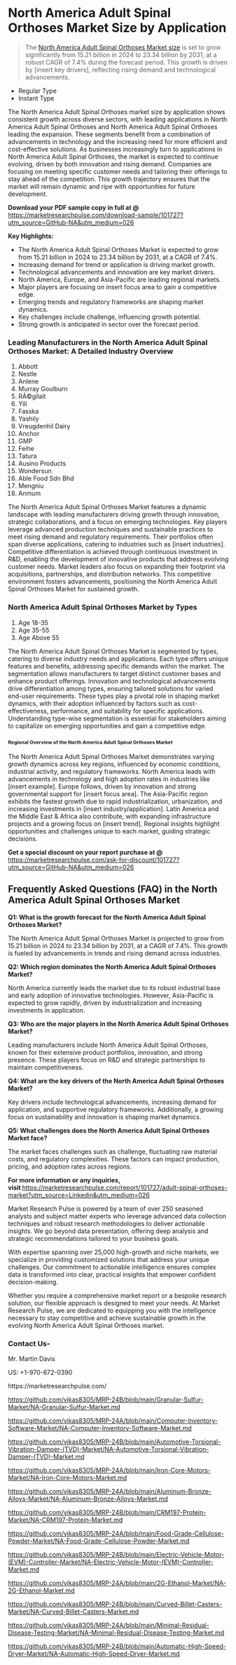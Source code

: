 
<h1>North America Adult Spinal Orthoses Market&nbsp;Size by Application</h1><blockquote><p>The <a href="https://marketresearchpulse.com/download-sample/101727?utm_source=GitHub-NA&amp;utm_medium=026">North America Adult Spinal Orthoses Market size</a> is set to grow significantly from 15.21 billion in 2024 to 23.34 billion by 2031, at a robust CAGR of 7.4% during the forecast period. This growth is driven by [insert key drivers], reflecting rising demand and technological advancements.</p></blockquote><ul><li>Regular Type<li> Instant Type</li></ul><p>The North America Adult Spinal Orthoses market size by application shows consistent growth across diverse sectors, with leading applications in North America Adult Spinal Orthoses and North America Adult Spinal Orthoses leading the expansion. These segments benefit from a combination of advancements in technology and the increasing need for more efficient and cost-effective solutions. As businesses increasingly turn to applications in North America Adult Spinal Orthoses, the market is expected to continue evolving, driven by both innovation and rising demand. Companies are focusing on meeting specific customer needs and tailoring their offerings to stay ahead of the competition. This growth trajectory ensures that the market will remain dynamic and ripe with opportunities for future development.</p><p><strong>Download your PDF sample copy in full at @ </strong><a href="https://marketresearchpulse.com/download-sample/101727?utm_source=GitHub-NA&amp;utm_medium=026">https://marketresearchpulse.com/download-sample/101727?utm_source=GitHub-NA&amp;utm_medium=026</a></p><p><strong>Key Highlights: </strong></p><ul><li>The North America Adult Spinal Orthoses Market is expected to grow from 15.21 billion in 2024 to 23.34 billion by 2031, at a CAGR of 7.4%.</li><li>Increasing demand for trend or application is driving market growth.</li><li>Technological advancements and innovation are key market drivers.</li><li>North America, Europe, and Asia-Pacific are leading regional markets.</li><li>Major players are focusing on insert focus area to gain a competitive edge.</li><li>Emerging trends and regulatory frameworks are shaping market dynamics.</li><li>Key challenges include challenge, influencing growth potential.</li><li>Strong growth is anticipated in sector over the forecast period.</li></ul><h3>Leading Manufacturers in the North America Adult Spinal Orthoses Market: A Detailed Industry Overview</h3><ol><li>Abbott</li><li>Nestle</li><li>Anlene</li><li>Murray Goulburn</li><li>RÃ©gilait</li><li>Yili</li><li>Fasska</li><li>Yashily</li><li>Vreugdenhil Dairy</li><li>Anchor</li><li>GMP</li><li>Feihe</li><li>Tatura</li><li>Ausino Products</li><li>Wondersun</li><li>Able Food Sdn Bhd</li><li>Mengniu</li><li>Anmum</li></ol><div class="flex max-w-full flex-col flex-grow"><div class="min-h-8 text-message flex w-full flex-col items-end gap-2 whitespace-normal break-words [.text-message+&amp;]:mt-5" dir="auto" data-message-author-role="assistant" data-message-id="fd8432e4-4910-450d-b182-61b7bfb0a01f" data-message-model-slug="gpt-4o"><div class="flex w-full flex-col gap-1 empty:hidden first:pt-[3px]"><div class="markdown prose w-full break-words dark:prose-invert light"><p>The North America Adult Spinal Orthoses Market features a dynamic landscape with leading manufacturers driving growth through innovation, strategic collaborations, and a focus on emerging technologies. Key players leverage advanced production techniques and sustainable practices to meet rising demand and regulatory requirements. Their portfolios often span diverse applications, catering to industries such as [insert industries]. Competitive differentiation is achieved through continuous investment in R&amp;D, enabling the development of innovative products that address evolving customer needs. Market leaders also focus on expanding their footprint via acquisitions, partnerships, and distribution networks. This competitive environment fosters advancements, positioning the North America Adult Spinal Orthoses Market for sustained growth.</p></div></div></div></div><h3>North America Adult Spinal Orthoses Market by Types</h3><ol><li>Age 18-35<li> Age 35-55<li> Age Above 55</li></ol><div class="flex max-w-full flex-col flex-grow"><div class="min-h-8 text-message flex w-full flex-col items-end gap-2 whitespace-normal break-words [.text-message+&amp;]:mt-5" dir="auto" data-message-author-role="assistant" data-message-id="084470be-0bb7-4664-bddf-5156b4f41249" data-message-model-slug="gpt-4o-mini"><div class="flex w-full flex-col gap-1 empty:hidden first:pt-[3px]"><div class="markdown prose w-full break-words dark:prose-invert light"><p>The North America Adult Spinal Orthoses Market is segmented by types, catering to diverse industry needs and applications. Each type offers unique features and benefits, addressing specific demands within the market. The segmentation allows manufacturers to target distinct customer bases and enhance product offerings. Innovation and technological advancements drive differentiation among types, ensuring tailored solutions for varied end-user requirements. These types play a pivotal role in shaping market dynamics, with their adoption influenced by factors such as cost-effectiveness, performance, and suitability for specific applications. Understanding type-wise segmentation is essential for stakeholders aiming to capitalize on emerging opportunities and gain a competitive edge.</p></div></div></div></div><h3><span style="font-size: 11px;">Regional Overview of the North America Adult Spinal Orthoses Market</span></h3><div class="flex max-w-full flex-col flex-grow"><div class="min-h-8 text-message flex w-full flex-col items-end gap-2 whitespace-normal break-words [.text-message+&amp;]:mt-5" dir="auto" data-message-author-role="assistant" data-message-id="e9038762-ce64-4e30-91c9-9bd413514231" data-message-model-slug="gpt-4o-mini"><div class="flex w-full flex-col gap-1 empty:hidden first:pt-[3px]"><div class="markdown prose w-full break-words dark:prose-invert light"><p>The North America Adult Spinal Orthoses Market demonstrates varying growth dynamics across key regions, influenced by economic conditions, industrial activity, and regulatory frameworks. North America leads with advancements in technology and high adoption rates in industries like [insert example]. Europe follows, driven by innovation and strong governmental support for [insert focus area]. The Asia-Pacific region exhibits the fastest growth due to rapid industrialization, urbanization, and increasing investments in [insert industry/application]. Latin America and the Middle East &amp; Africa also contribute, with expanding infrastructure projects and a growing focus on [insert trend]. Regional insights highlight opportunities and challenges unique to each market, guiding strategic decisions.</p></div></div></div></div><p><strong>Get a special discount on your report purchase at @ </strong><a href="https://marketresearchpulse.com/ask-for-discount/101727?utm_source=GitHub-NA&amp;utm_medium=026">https://marketresearchpulse.com/ask-for-discount/101727?utm_source=GitHub-NA&amp;utm_medium=026</a></p><h2>Frequently Asked Questions (FAQ) in the North America Adult Spinal Orthoses Market</h2><p><strong>Q1: What is the growth forecast for the North America Adult Spinal Orthoses Market?</strong></p><p>The North America Adult Spinal Orthoses Market is projected to grow from 15.21 billion in 2024 to 23.34 billion by 2031, at a CAGR of 7.4%. This growth is fueled by advancements in trends and rising demand across industries.</p><p><strong>Q2: Which region dominates the North America Adult Spinal Orthoses Market?</strong></p><p>North America currently leads the market due to its robust industrial base and early adoption of innovative technologies. However, Asia-Pacific is expected to grow rapidly, driven by industrialization and increasing investments in application.</p><p><strong>Q3: Who are the major players in the North America Adult Spinal Orthoses Market?</strong></p><p>Leading manufacturers include North America Adult Spinal Orthoses, known for their extensive product portfolios, innovation, and strong presence. These players focus on R&amp;D and strategic partnerships to maintain competitiveness.</p><p><strong>Q4: What are the key drivers of the North America Adult Spinal Orthoses Market?</strong></p><p>Key drivers include technological advancements, increasing demand for application, and supportive regulatory frameworks. Additionally, a growing focus on sustainability and innovation is shaping market dynamics.</p><p><strong>Q5: What challenges does the North America Adult Spinal Orthoses Market face?</strong></p><p>The market faces challenges such as challenge, fluctuating raw material costs, and regulatory complexities. These factors can impact production, pricing, and adoption rates across regions.</p><p><strong>For more information or any inquiries, visit&nbsp;</strong><a href="https://marketresearchpulse.com/report/101727/adult-spinal-orthoses-market?utm_source=Linkedin&utm_medium=026">https://marketresearchpulse.com/report/101727/adult-spinal-orthoses-market?utm_source=Linkedin&utm_medium=026</a></p><p>Market Research Pulse is powered by a team of over 250 seasoned analysts and subject matter experts who leverage advanced data collection techniques and robust research methodologies to deliver actionable insights. We go beyond data presentation, offering deep analysis and strategic recommendations tailored to your business goals.</p><p>With expertise spanning over 25,000 high-growth and niche markets, we specialize in providing customized solutions that address your unique challenges. Our commitment to actionable intelligence ensures complex data is transformed into clear, practical insights that empower confident decision-making.</p><p>Whether you require a comprehensive market report or a bespoke research solution, our flexible approach is designed to meet your needs. At Market Research Pulse, we are dedicated to equipping you with the intelligence necessary to stay competitive and achieve sustainable growth in the evolving North America Adult Spinal Orthoses market.</p><h3><strong>Contact Us-</strong></h3><p>Mr. Martin Davis</p><p>US: +1-970-672-0390</p><p>https://marketresearchpulse.com/</p><p><a href="https://github.com/vikas8305/MRP-24B/blob/main/Granular-Sulfur-Market/NA-Granular-Sulfur-Market.md">https://github.com/vikas8305/MRP-24B/blob/main/Granular-Sulfur-Market/NA-Granular-Sulfur-Market.md</a></p><p><a href="https://github.com/vikas8305/MRP-24A/blob/main/Computer-Inventory-Software-Market/NA-Computer-Inventory-Software-Market.md">https://github.com/vikas8305/MRP-24A/blob/main/Computer-Inventory-Software-Market/NA-Computer-Inventory-Software-Market.md</a></p><p><a href="https://github.com/vikas8305/MRP-24B/blob/main/Automotive-Torsional-Vibration-Damper-(TVD)-Market/NA-Automotive-Torsional-Vibration-Damper-(TVD)-Market.md">https://github.com/vikas8305/MRP-24B/blob/main/Automotive-Torsional-Vibration-Damper-(TVD)-Market/NA-Automotive-Torsional-Vibration-Damper-(TVD)-Market.md</a></p><p><a href="https://github.com/vikas8305/MRP-24A/blob/main/Iron-Core-Motors-Market/NA-Iron-Core-Motors-Market.md">https://github.com/vikas8305/MRP-24A/blob/main/Iron-Core-Motors-Market/NA-Iron-Core-Motors-Market.md</a></p><p><a href="https://github.com/vikas8305/MRP-24A/blob/main/Aluminum-Bronze-Alloys-Market/NA-Aluminum-Bronze-Alloys-Market.md">https://github.com/vikas8305/MRP-24A/blob/main/Aluminum-Bronze-Alloys-Market/NA-Aluminum-Bronze-Alloys-Market.md</a></p><p><a href="https://github.com/vikas8305/MRP-24B/blob/main/CRM197-Protein-Market/NA-CRM197-Protein-Market.md">https://github.com/vikas8305/MRP-24B/blob/main/CRM197-Protein-Market/NA-CRM197-Protein-Market.md</a></p><p><a href="https://github.com/vikas8305/MRP-24A/blob/main/Food-Grade-Cellulose-Powder-Market/NA-Food-Grade-Cellulose-Powder-Market.md">https://github.com/vikas8305/MRP-24A/blob/main/Food-Grade-Cellulose-Powder-Market/NA-Food-Grade-Cellulose-Powder-Market.md</a></p><p><a href="https://github.com/vikas8305/MRP-24B/blob/main/Electric-Vehicle-Motor-(EVM)-Controller-Market/NA-Electric-Vehicle-Motor-(EVM)-Controller-Market.md">https://github.com/vikas8305/MRP-24B/blob/main/Electric-Vehicle-Motor-(EVM)-Controller-Market/NA-Electric-Vehicle-Motor-(EVM)-Controller-Market.md</a></p><p><a href="https://github.com/vikas8305/MRP-24A/blob/main/2G-Ethanol-Market/NA-2G-Ethanol-Market.md">https://github.com/vikas8305/MRP-24A/blob/main/2G-Ethanol-Market/NA-2G-Ethanol-Market.md</a></p><p><a href="https://github.com/vikas8305/MRP-24B/blob/main/Curved-Billet-Casters-Market/NA-Curved-Billet-Casters-Market.md">https://github.com/vikas8305/MRP-24B/blob/main/Curved-Billet-Casters-Market/NA-Curved-Billet-Casters-Market.md</a></p><p><a href="https://github.com/vikas8305/MRP-24A/blob/main/Minimal-Residual-Disease-Testing-Market/NA-Minimal-Residual-Disease-Testing-Market.md">https://github.com/vikas8305/MRP-24A/blob/main/Minimal-Residual-Disease-Testing-Market/NA-Minimal-Residual-Disease-Testing-Market.md</a></p><p><a href="https://github.com/vikas8305/MRP-24B/blob/main/Automatic-High-Speed-Dryer-Market/NA-Automatic-High-Speed-Dryer-Market.md">https://github.com/vikas8305/MRP-24B/blob/main/Automatic-High-Speed-Dryer-Market/NA-Automatic-High-Speed-Dryer-Market.md</a></p>
